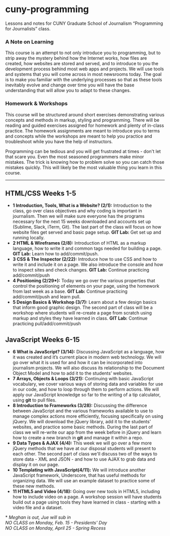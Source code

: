 # cuny-programming
Lessons and notes for CUNY Graduate School of Journalism “Programming for Journalists” class.

<!-- <a href="http://mlouttit.com/cuny/Spring2015_Syllabus.pdf">Download the syllabus</a> -->

<h3>A Note on Learning</h3>
<p>This course is an attempt to not only introduce you to programming, but to strip away the mystery behind how the Internet works, how files are created, how websites are stored and served, and to introduce to you the development process behind most web apps and projects. We will use tools and systems that you will come across in most newsrooms today. The goal is to make you familiar with the underlying processes so that as these tools inevitably evolve and change over time you will have the base understanding that will allow you to adapt to these changes.</p>

<h3>Homework & Workshops</h3>
<p>This course will be structured around short exercises demonstrating various concepts and methods in markup, styling and programming. There will be reading and guided exercises assigned for homework and plenty of in-class practice. The homework assignments are meant to introduce you to terms and concepts while the workshops are meant to help you practice and troubleshoot while you have the help of instructors.</p>
<p>Programming can be tedious and you will get frustrated at times - don't let that scare you. Even the most seasoned programmers make minor mistakes. The trick is knowing how to problem solve so you can catch those mistakes quickly. This will likely be the most valuable thing you learn in this course.</p>

<hr />

<h2>HTML/CSS Weeks 1-5</h2>
<ul>
  <li><strong>1 Introduction, Tools, What is a Website? (2/1):</strong> Introduction to the class, go over class objectives and why coding is important in journalism. Then we will make sure everyone has the programs necessary for the next 15 weeks downloaded and accounts set up (Sublime, Slack, iTerm, Git). The last part of the class will focus on how website files get served and basic page setup. <strong>GIT Lab:</strong> Get set up and running locally.</li>
  <!--HW: Read Chapters 2-3, set up your first page-->
  <li><strong>2 HTML & Wireframes (2/8):</strong> Introduction of HTML as a markup language, how to write it and common tags needed for building a page. <strong>GIT Lab:</strong> Learn how to add/commit/push. </li>
  <!--WORKSHOP three additions to a markup page, and commit those changes-->
  <!--HOMEWORK read chapters XX-XX, find a structured page to re-create-->
  <li><strong>3 CSS & The Inspector (2/22):</strong> Introduce how to use CSS and how to write it and include it on a page. We also introduce the console and how to inspect sites and check changes. <strong>GIT Lab:</strong> Continue practicing add/commit/push</li>
  <!--WORKSHOP three style changes, add to the page and push to repo-->
  <!--HOMEWORK read chapters XX-XX, style your structured page with columns-->
  <li><strong>4 Positioning <!--Jue-->(2/29*):</strong> Today we go over the various properties that control the positioning of elements on your page, using the homework from last week as a base. <strong>GIT Lab:</strong> Continue practicing add/commit/push and learn pull.</li>
  <!--WORKSHOP redo homework to make sure it's right, other positioning lessons?-->
  <!--HOMEWORK read chapters XX-XX, three elements on a page with different positioning-->
  <li><strong>5 Design Basics & Workshop (3/7):</strong> Learn about a few design basics that inform good graphic design. The second part of class will be a workshop where students will re-create a page from scratch using markup and styles they have learned in class. <strong>GIT Lab:</strong> Continue practicing pull/add/commit/push</li>
  <!--workshop: full page/site-->
  <!--HOMEWORK reading for javascript-->
</ul>

<h2>JavaScript Weeks 6-15</h2>
<ul>
  <li><strong>6 What is JavaScript? (3/14):</strong> Discussing JavaScript as a language, how it was created and it’s current place in modern web technology. We will go over what it is used for and how it can be incorporated into journalism projects. We will also discuss its relationship to the Document Object Model and how to add it to the students’ websites. </li>
  <!-- debugging tips / finding the error -->
  <!-- small exercises for each class -->
  <li><strong>7 Arrays, Objects & Loops (3/21):</strong> Continuing with basic JavaScript vocabulary, we cover various ways of storing data and variables for use in our code, and how to loop through them to perform actions. We will apply our JavaScript knowledge so far to the writing of a tip calculator, using <strong>git</strong> to pull files.</li>
  <li><strong>8 Introduction to Frameworks (3/28):</strong> Discussing the difference between JavaScript and the various frameworks available to use to manage complex actions more efficiently, focusing specifically on using jQuery. We will download the jQuery library, add it to the students’ websites, and practice some basic methods. During the last part of class we will re-write our app from the week before in jQuery and learn how to create a new branch in <strong>git</strong> and manage it within a repo.</li>
  <li><strong>9 Data Types & AJAX (4/4):</strong> This week we will go over a few more jQuery methods that we have at our disposal students will present to each other. The second part of class we'll discuss two of the ways to store data - XML and JSON - and how to use AJAX to grab data and display it on our page.</li>
  <li><strong>10 Templating with JavaScript(4/11):</strong> We will introduce another JavaScript framework, Underscore, that has useful methods for organizing data. We will use an example dataset to practice some of these new methods.</li>
  <li><strong>11 HTML5 and Video (4/18):</strong> Going over new tools in HTML5, including how to include video on a page. A workshop session will have students build out a page using tools they have learned in class - starting with a video file and a dataset.</li>
  <!-- <li><strong>12 Collaboration Workshop (5/2):</strong> Students will come prepared to work collaboratively on a small app, they will split the work between getting the data ready, displaying and designing it, using <strong>git</strong> to manage their work. A <strong>git</strong> workshop will go over pulling and merging.</li>
  <li><strong>13 Collaboration Workshop 2 (5/9):</strong> Students will put the finishing touches on their app.</li>
  <li><strong>14 Multimedia (5/16):</strong> We will go over some HTML and JavaScript options for including video and audio files on our page.</li>
  <li><strong>Final Workshop (5/23):</strong> Using the project created in the HTML/CSS module, students will write either native javascript, jQuery or use plugins to add at least two types of functionality to their project.</li> -->
</ul>

<p>* <em>Meghan is out, Jue will sub in</em><br />
<em>NO CLASS on Monday, Feb. 15 - Presidents' Day</em><br />
<em>NO CLASS on Monday, April 25 - Spring Recess</em></p>
